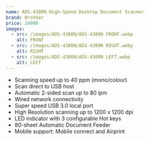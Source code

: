 ```yaml
---
name: ADS-4300N High-Speed Desktop Document Scanner
brand: Brother
price: 24990
images:
  - src: /images/ADS-4300N/ADS-4300N FRONT.webp
    alt: FRONT
  - src: /images/ADS-4300N/ADS-4300N RIGHT.webp
    alt: RIGHT
  - src: /images/ADS-4300N/ADS-4300N LEFT.webp
    alt: LEFT
---
```


* Scanning speed up to 40 ppm (mono/colour)
* Scan direct to USB host
* Automatic 2-sided scan up to 80 ipm
* Wired network connectivity
* Super speed USB 3.0 local port
* High Resolution scanning up to 1200 x 1200 dpi
* LED indicator with 3 configurable Hot keys
* 80-sheet Automatic Document Feeder
* Mobile support: Mobile connect and Airprint
